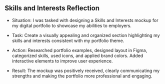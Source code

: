 ##   Skills and Interests Reflection

* Situation:
  I was tasked with designing a Skills and Interests mockup 
  for my digital portfolio to showcase my abilities to employers.

* Task:
  Create a visually appealing and organized section highlighting 
  my skills and interests consistent with my portfolio theme.

* Action:
  Researched portfolio examples, designed layout in Figma, 
  categorized skills, used icons, and applied brand colors. 
  Added interactive elements to improve user experience.

* Result:
  The mockup was positively received, clearly communicating 
  my strengths and making the portfolio more professional and engaging.

